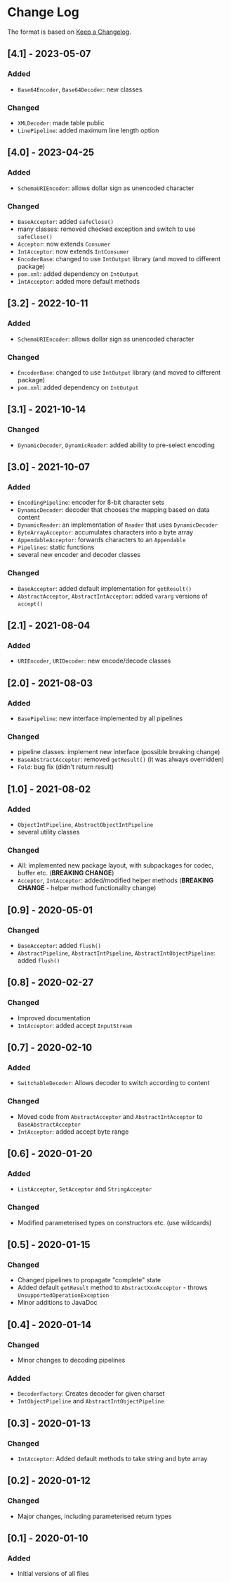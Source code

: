 # Change Log

The format is based on [Keep a Changelog](http://keepachangelog.com/).

## [4.1] - 2023-05-07
### Added
- `Base64Encoder`, `Base64Decoder`: new classes
### Changed
- `XMLDecoder`: made table public
- `LinePipeline`: added maximum line length option

## [4.0] - 2023-04-25
### Added
- `SchemaURIEncoder`: allows dollar sign as unencoded character
### Changed
- `BaseAcceptor`: added `safeClose()`
- many classes: removed checked exception and switch to use `safeClose()`
- `Acceptor`: now extends `Consumer`
- `IntAcceptor`: now extends `IntConsumer`
- `EncoderBase`: changed to use `IntOutput` library (and moved to different package)
- `pom.xml`: added dependency on `IntOutput`
- `IntAcceptor`: added more default methods

## [3.2] - 2022-10-11
### Added
- `SchemaURIEncoder`: allows dollar sign as unencoded character
### Changed
- `EncoderBase`: changed to use `IntOutput` library (and moved to different package)
- `pom.xml`: added dependency on `IntOutput`

## [3.1] - 2021-10-14
### Changed
- `DynamicDecoder`, `DynamicReader`: added ability to pre-select encoding

## [3.0] - 2021-10-07
### Added
- `EncodingPipeline`: encoder for 8-bit character sets
- `DynamicDecoder`: decoder that chooses the mapping based on data content
- `DynamicReader`: an implementation of `Reader` that uses `DynamicDecoder`
- `ByteArrayAcceptor`: accumulates characters into a byte array
- `AppendableAcceptor`: forwards characters to an `Appendable`
- `Pipelines`: static functions
- several new encoder and decoder classes
### Changed
- `BaseAcceptor`: added default implementation for `getResult()`
- `AbstractAcceptor`, `AbstractIntAcceptor`: added `vararg` versions of `accept()`

## [2.1] - 2021-08-04
### Added
- `URIEncoder`, `URIDecoder`: new encode/decode classes

## [2.0] - 2021-08-03
### Added
- `BasePipeline`: new interface implemented by all pipelines
### Changed
- pipeline classes: implement new interface (possible breaking change)
- `BaseAbstractAcceptor`: removed `getResult()` (it was always overridden)
- `Fold`: bug fix (didn't return result)

## [1.0] - 2021-08-02
### Added
- `ObjectIntPipeline`, `AbstractObjectIntPipeline`
- several utility classes
### Changed
- All: implemented new package layout, with subpackages for codec, buffer etc. (**BREAKING CHANGE**)
- `Acceptor`, `IntAcceptor`: added/modified helper methods (**BREAKING CHANGE** - helper method functionality change)

## [0.9] - 2020-05-01
### Changed
- `BaseAcceptor`: added `flush()`
- `AbstractPipeline`, `AbstractIntPipeline`, `AbstractIntObjectPipeline`: added `flush()`

## [0.8] - 2020-02-27
### Changed
- Improved documentation
- `IntAcceptor`: added accept `InputStream`

## [0.7] - 2020-02-10
### Added
- `SwitchableDecoder`: Allows decoder to switch according to content
### Changed
- Moved code from `AbstractAcceptor` and `AbstractIntAcceptor` to `BaseAbstractAcceptor`
- `IntAcceptor`: added accept byte range

## [0.6] - 2020-01-20
### Added
- `ListAcceptor`, `SetAcceptor` and `StringAcceptor`
### Changed
- Modified parameterised types on constructors etc. (use wildcards)

## [0.5] - 2020-01-15
### Changed
- Changed pipelines to propagate "complete" state
- Added default `getResult` method to `AbstractXxxAcceptor` - throws `UnsupportedOperationException`
- Minor additions to JavaDoc

## [0.4] - 2020-01-14
### Changed
- Minor changes to decoding pipelines
### Added
- `DecoderFactory`: Creates decoder for given charset
- `IntObjectPipeline` and `AbstractIntObjectPipeline`

## [0.3] - 2020-01-13
### Changed
- `IntAcceptor`: Added default methods to take string and byte array

## [0.2] - 2020-01-12
### Changed
- Major changes, including parameterised return types

## [0.1] - 2020-01-10
### Added
- Initial versions of all files
